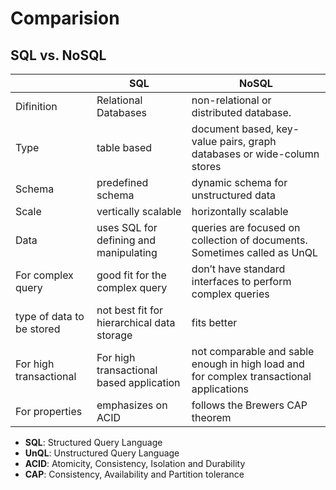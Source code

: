 # Comparision

## SQL vs. NoSQL
|    | SQL | NoSQL |
| ---------- | -----|--------|
| Difinition | Relational Databases | non-relational or distributed database. |
| Type | table based | document based, key-value pairs, graph databases or wide-column stores |
| Schema | predefined schema | dynamic schema for unstructured data |
| Scale | vertically scalable | horizontally scalable |
| Data | uses SQL for defining and manipulating | queries are focused on collection of documents. Sometimes called as UnQL|
| For complex query  | good fit for the complex query | don’t have standard interfaces to perform complex queries |
| type of data to be stored |  not best fit for hierarchical data storage | fits better |
| For high transactional | For high transactional based application | not comparable and sable enough in high load and for complex transactional applications |
| For properties |  emphasizes on ACID | follows the Brewers CAP theorem|

- **SQL**: Structured Query Language
- **UnQL**: Unstructured Query Language
- **ACID**: Atomicity, Consistency, Isolation and Durability
- **CAP**: Consistency, Availability and Partition tolerance 